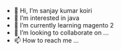 - 👋 Hi, I’m sanjay kumar koiri
- 👀 I’m interested in java 
- 🌱 I’m currently learning magento 2
- 💞️ I’m looking to collaborate on ...
- 📫 How to reach me ...

<!---
skpolycs/skpolycs is a ✨ special ✨ repository because its `README.md` (this file) appears on your GitHub profile.
You can click the Preview link to take a look at your changes.
--->
